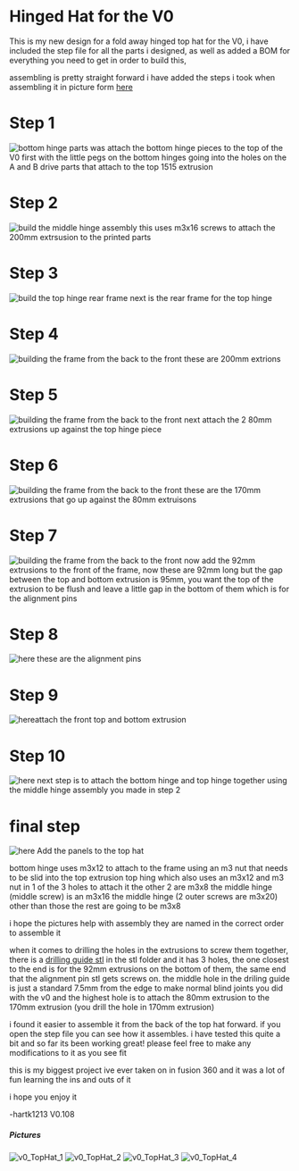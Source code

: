 # Hinged Hat for the V0

This is my new design for a fold away hinged top hat for the V0, i have included the step file for all the parts i designed, as well as added a BOM for everything you need to get in order to build this, 

assembling is pretty straight forward i have added the steps i took when assembling it in picture form [here](Images/Assembly) 

# Step 1
![bottom hinge parts](Images/Assembly/step1.png) was attach the bottom hinge pieces to the top of the V0 first with the little pegs on the bottom hinges going into the holes on the A and B drive parts that attach to the top 1515 extrusion 


# Step 2
![build the middle hinge assembly](Images/Assembly/step2.png) 
this uses m3x16 screws to attach the 200mm extrsusion to the printed parts

# Step 3
![build the top hinge rear frame](Images/Assembly/step3.png) 
next is the rear frame for the top hinge 

# Step 4
![building the frame from the back to the front](Images/Assembly/step4.png) 
these are 200mm extrions 

# Step 5
![building the frame from the back to the front](Images/Assembly/step5.png) 
next attach the 2 80mm extrusions up against the top hinge piece

# Step 6 
![building the frame from the back to the front](Images/Assembly/step6.png) 
these are the 170mm extrusions that go up against the 80mm extruisons

# Step 7
![building the frame from the back to the front](Images/Assembly/step7.png) 
now add the 92mm extrusions to the front of the frame, now these are 92mm long but the gap between the top and bottom extrusion is 95mm, you want the top of the extrusion to be flush and leave a little gap in the bottom of them which is for the alignment pins

# Step 8
 ![here](Images/Assembly/step8.png) these are the alignment pins 
 
# Step 9 
 ![here](Images/Assembly/step9.png)attach the front top and bottom extrusion
 
 # Step 10
  ![here](Images/Assembly/step10.png) next step is to attach the bottom hinge and top hinge together using the middle hinge assembly you made in step 2
  
  # final step
  ![here](Images/Assembly/FinalAssembly.png) 
  Add the panels to the top hat 


bottom hinge uses m3x12 to attach to the frame using an m3 nut that needs to be slid into the top extrusion
top hing which also uses an m3x12 and m3 nut in 1 of the 3 holes to attach it the other 2 are m3x8
the middle hinge (middle screw) is an m3x16
the middle hinge (2 outer screws are m3x20)
other than those the rest are going to be m3x8

i hope the pictures help with assembly they are named in the correct order to assemble it 

when it comes to drilling the holes in the extrusions to screw them together, there is a [drilling guide stl](STL/TopHat_hole_Drilling_Guide_x1.stl) in the stl folder and it has 3 holes, the one closest to the end is for the 92mm extrusions on the bottom of them, the same end that the alignment pin stl gets screws on. 
the middle hole in the driling guide is just a standard 7.5mm from the edge to make normal blind joints you did with the v0 and the highest hole is to attach the 80mm extrusion to the 170mm extrusion (you drill the hole in 170mm extrusion)


i found it easier to assemble it from the back of the top hat forward. if you open the step file you can see how it assembles. i have tested this quite a bit and so far its been working great! please feel free to make any modifications to it as you see fit

this is my biggest project ive ever taken on in fusion 360 and it was a lot of fun learning the ins and outs of it


i hope you enjoy it 

-hartk1213 V0.108



 
##### Pictures
![v0_TopHat_1](Images/1.jpg)
![v0_TopHat_2](Images/2.jpg)
![v0_TopHat_3](Images/3.jpg)
![v0_TopHat_4](Images/4.jpg)
